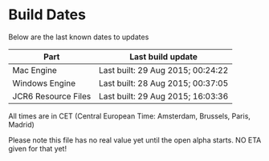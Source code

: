 # Build Dates

Below are the last known dates to updates

Part | Last build update
-----|-----
Mac Engine | Last built: 29 Aug 2015; 00:24:22
Windows Engine | Last built: 28 Aug 2015; 00:37:05
JCR6 Resource Files | Last built: 29 Aug 2015; 16:03:36
All times are in CET (Central European Time: Amsterdam, Brussels, Paris, Madrid)


Please note this file has no real value yet until the open alpha starts. NO ETA given for that yet!
